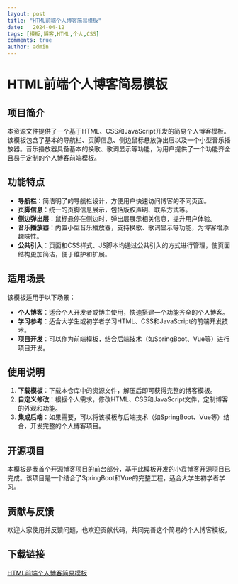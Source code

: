 ```yaml
---
layout: post
title: "HTML前端个人博客简易模板"
date:   2024-04-12
tags: [模板,博客,HTML,个人,CSS]
comments: true
author: admin
---
```

# HTML前端个人博客简易模板

## 项目简介

本资源文件提供了一个基于HTML、CSS和JavaScript开发的简易个人博客模板。该模板包含了基本的导航栏、页脚信息、侧边鼠标悬放弹出层以及一个小型音乐播放器。音乐播放器具备基本的换歌、歌词显示等功能，为用户提供了一个功能齐全且易于定制的个人博客前端模板。

## 功能特点

- **导航栏**：简洁明了的导航栏设计，方便用户快速访问博客的不同页面。
- **页脚信息**：统一的页脚信息展示，包括版权声明、联系方式等。
- **侧边弹出层**：鼠标悬停在侧边时，弹出层展示相关信息，提升用户体验。
- **音乐播放器**：内置小型音乐播放器，支持换歌、歌词显示等功能，为博客增添趣味性。
- **公共引入**：页面和CSS样式、JS脚本均通过公共引入的方式进行管理，使页面结构更加简洁，便于维护和扩展。

## 适用场景

该模板适用于以下场景：

- **个人博客**：适合个人开发者或博主使用，快速搭建一个功能齐全的个人博客。
- **学习参考**：适合大学生或初学者学习HTML、CSS和JavaScript的前端开发技术。
- **项目开发**：可以作为前端模板，结合后端技术（如SpringBoot、Vue等）进行项目开发。

## 使用说明

1. **下载模板**：下载本仓库中的资源文件，解压后即可获得完整的博客模板。
2. **自定义修改**：根据个人需求，修改HTML、CSS和JavaScript文件，定制博客的外观和功能。
3. **集成后端**：如果需要，可以将该模板与后端技术（如SpringBoot、Vue等）结合，开发完整的个人博客项目。

## 开源项目

本模板是我首个开源博客项目的前台部分，基于此模板开发的小袁博客开源项目已完成。该项目是一个结合了SpringBoot和Vue的完整工程，适合大学生初学者学习。

## 贡献与反馈

欢迎大家使用并反馈问题，也欢迎贡献代码，共同完善这个简易的个人博客模板。

## 下载链接

[HTML前端个人博客简易模板](https://pan.quark.cn/s/b1959d703ec9)